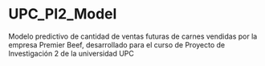 # UPC_PI2_Model

Modelo predictivo de cantidad de ventas futuras de carnes vendidas por la empresa Premier Beef, desarrollado para el curso de Proyecto de Investigación 2 de la universidad UPC
